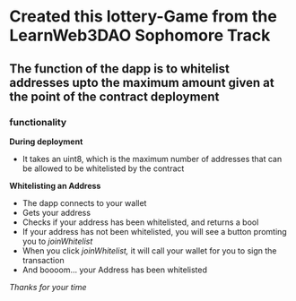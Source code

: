 # Created this lottery-Game from the LearnWeb3DAO Sophomore Track

## The function of the dapp is to whitelist addresses upto the maximum amount given at the point of the contract deployment

### functionality

**During deployment**

- It takes an uint8, which is the maximum number of addresses that can be allowed to be whitelisted by the contract

**Whitelisting an Address**

- The dapp connects to your wallet
- Gets your address
- Checks if your address has been whitelisted, and returns a bool
- If your address has not been whitelisted, you will see a button promting you to _joinWhitelist_
- When you click _joinWhitelist,_ it will call your wallet for you to sign the transaction
- And boooom... your Address has been whitelisted

_Thanks for your time_
